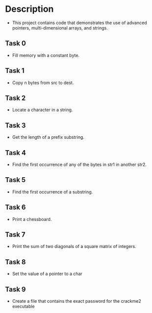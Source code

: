 # Description
- This project contains code that demonstrates the use of advanced pointers, multi-dimensional arrays, and strings.

## Task 0
- Fill memory with a constant byte.

## Task 1
- Copy n bytes from src to dest.

## Task 2
- Locate a character in a string.

## Task 3
- Get the length of a prefix substring.

## Task 4
- Find the first occurrence of any of the bytes in str1 in another str2.

## Task 5
- Find the first occurrence of a substring.

## Task 6
- Print a chessboard.

## Task 7
- Print the sum of two diagonals of a square matrix of integers.

## Task 8
- Set the value of a pointer to a char

## Task 9
- Create a file that contains the exact password for the crackme2 executable
